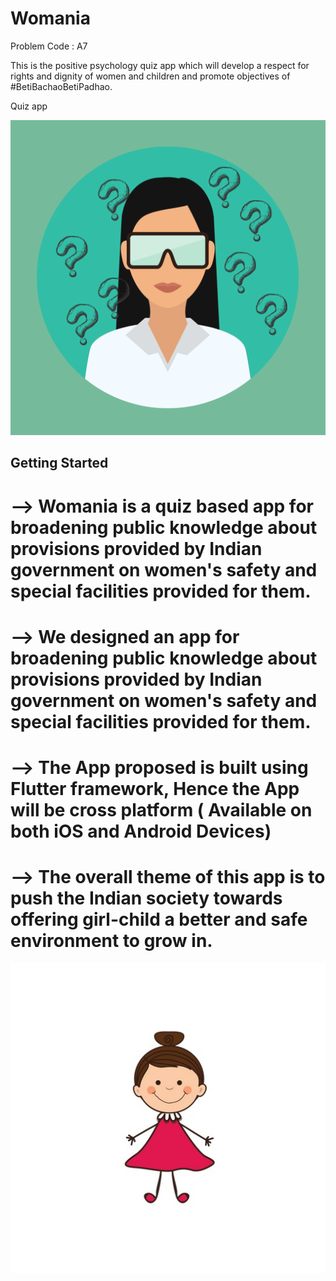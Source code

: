 
# Womania

Problem Code : A7

This is the positive psychology quiz app which will develop a respect for rights and dignity of women and children and promote objectives of #BetiBachaoBetiPadhao.

Quiz app 

![App Icon](https://raw.githubusercontent.com/mrcodefrost/A7_Elementalists/main/Extras/Icon%20Image.png)

## Getting Started

# --> Womania is a quiz based app for broadening public knowledge about provisions provided by Indian government on women's safety and special facilities provided for them.
# --> We designed an app for broadening public knowledge about provisions provided by Indian government on women's safety and special facilities provided for them.
# --> The App proposed is built using Flutter framework, Hence the App will be cross platform ( Available on both iOS and Android Devices)
# --> The overall theme of this app is to push the Indian society towards offering girl-child a better and safe environment to grow in.


![Girl Pic](https://raw.githubusercontent.com/mrcodefrost/A7_Elementalists/main/Extras/Girl%20Pic.jpg)